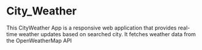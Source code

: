# City_Weather
This CityWeather App is a responsive web application that provides real-time weather updates based on searched city. It fetches weather data from the OpenWeatherMap API 
